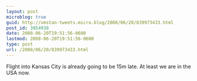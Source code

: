 ```yaml
---
layout: post
microblog: true
guid: http://vmstan-tweets.micro.blog/2008/06/20/839973433.html
post_id: 3054938
date: 2008-06-20T19:51:56-0600
lastmod: 2008-06-20T19:51:56-0600
type: post
url: /2008/06/20/839973433.html
---
```

Flight into Kansas City is already going to be 15m late. At least we are in the USA now.
